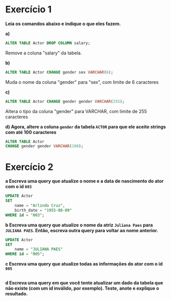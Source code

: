 # Exercício 1

**Leia os comandos abaixo e indique o que eles fazem.**

**a)**

```sql
ALTER TABLE Actor DROP COLUMN salary;
```
Remove a coluna "salary" da tabela.

**b)**

```sql
ALTER TABLE Actor CHANGE gender sex VARCHAR(6);
```
Muda o nome da coluna "gender" para "sex", com limite de 6 caracteres

**c)** 

```sql
ALTER TABLE Actor CHANGE gender gender VARCHAR(255);
```

Altera o tipo da coluna "gender" para VARCHAR, com limite de 255 caracteres

**d) Agora,  altere a coluna `gender` da tabela `ACTOR` para que ele aceite strings com até 100 caracteres**

```sql
ALTER TABLE Actor
CHANGE gender gender VARCHAR(100);
```

# Exercício 2

**a Escreva uma query que atualize o nome e a data de nascimento do ator com o id `003`**

```sql
UPDATE Actor
SET 
	name = "Arlindo Cruz",
	birth_date = "1955-08-09"
WHERE id = "003";
```

**b Escreva uma query que atualize o nome da atriz `Juliana Paes` para `JULIANA PAES`. Então, escreva outra query para voltar ao nome anterior.**

```sql
UPDATE Actor
SET
	name = "JULIANA PAES"
WHERE id = "005";
```

**c Escreva uma query que atualize todas as informações do ator com o id `005`**

```sql

```

**d Escreva uma query em que você tente atualizar um dado da tabela que não existe (com um id inválido, por exemplo). Teste, anote e explique o resultado.**

```sql

```